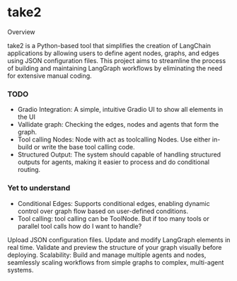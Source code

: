 # take2

Overview

take2 is a Python-based tool that simplifies the creation of LangChain applications by allowing users to define agent nodes, graphs, and edges using JSON configuration files. This project aims to streamline the process of building and maintaining LangGraph workflows by eliminating the need for extensive manual coding.

### TODO
 - Gradio Integration: A simple, intuitive Gradio UI to show all elements in the UI
 - Vallidate graph: Checking the edges, nodes and agents that form the graph.
 - Tool calling Nodes: Node with act as toolcalling Nodes. Use either in-build or write the base tool calling code.
 - Structured Output: The system should capable of handling structured outputs for agents, making it easier to process and do conditional routing.

### Yet to understand
 - Conditional Edges: Supports conditional edges, enabling dynamic control over graph flow based on user-defined conditions.
 - Tool calling: tool calling can be ToolNode. But if too many tools or parallel tool calls how do I want to handle?

Upload JSON configuration files.
Update and modify LangGraph elements in real time.
Validate and preview the structure of your graph visually before deploying.
Scalability: Build and manage multiple agents and nodes, seamlessly scaling workflows from simple graphs to complex, multi-agent systems.